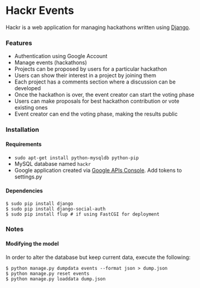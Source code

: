 # Hackr Events

Hackr is a web application for managing hackathons written using [Django][1].

### Features

* Authentication using Google Account
* Manage events (hackathons)
* Projects can be proposed by users for a particular hackathon
* Users can show their interest in a project by joining them
* Each project has a comments section where a discussion can be developed
* Once the hackathon is over, the event creator can start the voting phase
* Users can make proposals for best hackathon contribution or vote existing ones
* Event creator can end the voting phase, making the results public

### Installation

#### Requirements

* `sudo apt-get install python-mysqldb python-pip`
* MySQL database named `hackr`
* Google application created via [Google APIs Console][2]. Add tokens to settings.py

#### Dependencies

    $ sudo pip install django 
    $ sudo pip install django-social-auth
    $ sudo pip install flup # if using FastCGI for deployment

### Notes

#### Modifying the model

In order to alter the database but keep current data, execute the following:

    $ python manage.py dumpdata events --format json > dump.json 
    $ python manage.py reset events 
    $ python manage.py loaddata dump.json
    
[1]: https://www.djangoproject.com/
[2]: https://code.google.com/apis/console/
